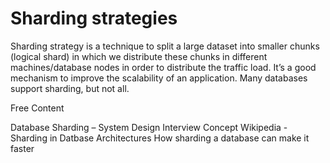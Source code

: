 # Sharding strategies

Sharding strategy is a technique to split a large dataset into smaller chunks (logical shard) in which we distribute these chunks in different machines/database nodes in order to distribute the traffic load. It’s a good mechanism to improve the scalability of an application. Many databases support sharding, but not all.

<ResourceGroupTitle>Free Content</ResourceGroupTitle>

<BadgeLink colorScheme='yellow' badgeText='Read' href='https://www.geeksforgeeks.org/database-sharding-a-system-design-concept/'>Database Sharding – System Design Interview Concept</BadgeLink>
<BadgeLink colorScheme='yellow' badgeText='Read' href='https://en.wikipedia.org/wiki/Shard_(database_architecture)'>Wikipedia - Sharding in Datbase Architectures</BadgeLink>
<BadgeLink colorScheme='yellow' badgeText='Read' href='https://stackoverflow.blog/2022/03/14/how-sharding-a-database-can-make-it-faster/'>How sharding a database can make it faster</BadgeLink>
